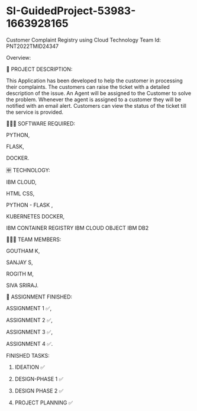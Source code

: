 # SI-GuidedProject-53983-1663928165
Customer Complaint Registry using Cloud Technology
Team Id: PNT2022TMID24347

Overview:

📝 PROJECT DESCRIPTION: 

 This Application has been developed to help the customer in processing their complaints. 
 The customers can raise the ticket with a detailed description of the issue.
 An Agent will be assigned to the Customer to solve the problem.
 Whenever the agent is assigned to a customer they will be notified with an email alert. 
 Customers can view the status of the ticket till the service is provided.

👨🏻‍💻 SOFTWARE REQUIRED: 

 PYTHON,
 
 FLASK,
 
 DOCKER.
 
 
🈸 TECHNOLOGY: 

 IBM CLOUD,
 
 HTML	CSS,
 
 PYTHON - FLASK	,
 
 KUBERNETES	DOCKER,
 
 IBM CONTAINER REGISTRY	IBM CLOUD OBJECT	IBM DB2


🧑🏻‍🦰 TEAM MEMBERS: 

 GOUTHAM K,

 SANJAY S,

 ROGITH M,

 SIVA SRIRAJ.


📒 ASSIGNMENT FINISHED: 

  ASSIGNMENT 1 ✅,
 
  ASSIGNMENT 2 ✅,
 
  ASSIGNMENT 3 ✅,
 
  ASSIGNMENT 4 ✅.
 
 FINISHED TASKS:
 
 1. IDEATION ✅
 
 2. DESIGN-PHASE 1 ✅
 
 3. DESIGN PHASE 2 ✅

 4. PROJECT PLANNING ✅
 
 
